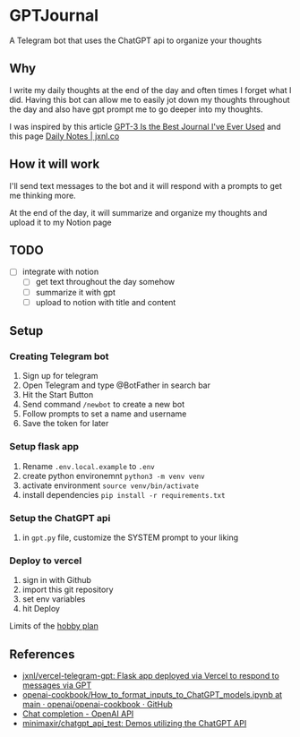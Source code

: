 # GPTJournal

A Telegram bot that uses the ChatGPT api to organize your thoughts

## Why

I write my daily thoughts at the end of the day and often times I forget what I did. Having this bot can allow me to easily jot down my thoughts throughout the day and also have gpt prompt me to go deeper into my thoughts.

I was inspired by this article [GPT-3 Is the Best Journal I've Ever Used](https://every.to/chain-of-thought/gpt-3-is-the-best-journal-you-ve-ever-used) and this page [Daily Notes | jxnl.co](https://www.jxnl.co/notes)

## How it will work

I'll send text messages to the bot and it will respond with a prompts to get me thinking more.

At the end of the day, it will summarize and organize my thoughts and upload it to my Notion page

## TODO

- [ ] integrate with notion
  - [ ] get text throughout the day somehow
  - [ ] summarize it with gpt
  - [ ] upload to notion with title and content

## Setup

### Creating Telegram bot

1. Sign up for telegram
1. Open Telegram and type @BotFather in search bar
1. Hit the Start Button
1. Send command `/newbot` to create a new bot
1. Follow prompts to set a name and username
1. Save the token for later

### Setup flask app

1. Rename `.env.local.example` to `.env`
2. create python environemnt `python3 -m venv venv`
3. activate environment `source venv/bin/activate`
4. install dependencies `pip install -r requirements.txt`

### Setup the ChatGPT api

1. in `gpt.py` file, customize the SYSTEM prompt to your liking

### Deploy to vercel

1. sign in with Github
2. import this git repository
3. set env variables
4. hit Deploy

Limits of the [hobby plan](https://vercel.com/docs/concepts/limits/overview#general-limits)

## References

- [jxnl/vercel-telegram-gpt: Flask app deployed via Vercel to respond to messages via GPT](https://github.com/jxnl/vercel-telegram-gpt)
- [openai-cookbook/How_to_format_inputs_to_ChatGPT_models.ipynb at main · openai/openai-cookbook · GitHub](https://github.com/openai/openai-cookbook/blob/main/examples/How_to_format_inputs_to_ChatGPT_models.ipynb)
- [Chat completion - OpenAI API](https://platform.openai.com/docs/guides/chat/instructing-chat-models)
- [minimaxir/chatgpt_api_test: Demos utilizing the ChatGPT API](https://github.com/minimaxir/chatgpt_api_test)
